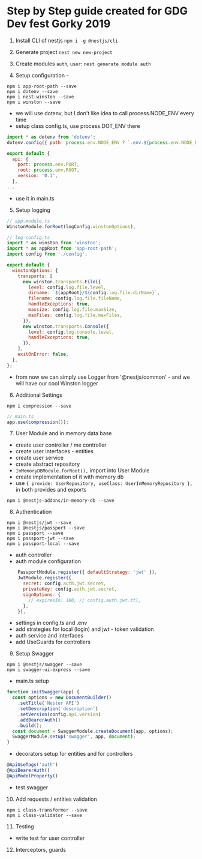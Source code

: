 # Step by Step guide created for GDG Dev fest Gorky 2019

1. Install CLI of nestjs `npm i -g @nestjs/cli` 

2. Generate project `nest new new-project`

3. Create modules `auth`, `user`: `nest generate module auth`

4. Setup configuration - 
```shell script
npm i app-root-path --save
npm i dotenv --save
npm i nest-winston --save
npm i winston --save
```

 - we will use dotenv, but I don't like idea to call process.NODE_ENV every time
 - setup class config.ts, use process.DOT_ENV there

```javascript
import * as dotenv from 'dotenv';
dotenv.config({ path: process.env.NODE_ENV ? `.env.${process.env.NODE_ENV}` : '.env' });

export default {
  api: {
    port: process.env.PORT,
    root: process.env.ROOT,
    version: '0.1',
  },
...
```

 - use it in main.ts

5. Setup logging

```javascript
// app.module.ts
WinstonModule.forRoot(logConfig.winstonOptions),
```

```javascript
// log-config.ts
import * as winston from 'winston';
import * as appRoot from 'app-root-path';
import config from './config';

export default {
  winstonOptions: {
    transports: [
      new winston.transports.File({
        level: config.log.file.level,
        dirname: `${appRoot}/${config.log.file.dirName}`,
        filename: config.log.file.fileName,
        handleExceptions: true,
        maxsize: config.log.file.maxSize,
        maxFiles: config.log.file.maxFiles,
      }),
      new winston.transports.Console({
        level: config.log.console.level,
        handleExceptions: true,
      }),
    ],
    exitOnError: false,
  },
};
```

- from now we can simply use Logger from '@nestjs/common' - and we will have our cool Winston logger

6. Additional Settings

```shell script
npm i compression --save
```

```javascript
// main.ts
app.use(compression());
```

7. User Module and in memory data base

 - create user controller / me controller
 - create user interfaces - entities 
 - create user service
 - create abstract repository
 - `InMemoryDBModule.forRoot(),` import into User Module
 - create implementation of it with memory db
 - use `{ provide: UserRepository, useClass: UserInMemoryRepository },` in both provides and exports

```shell script
npm i @nestjs-addons/in-memory-db --save
```

8. Authentication

```shell script
npm i @nestjs/jwt --save
npm i @nestjs/passport --save
npm i passport --save
npm i passport-jwt --save
npm i passport-local --save
```

 - auth controller
 - auth module configuration
 
```javascript
    PassportModule.register({ defaultStrategy: 'jwt' }),
    JwtModule.register({
      secret: config.auth.jwt.secret,
      privateKey: config.auth.jwt.secret,
      signOptions: {
        // expiresIn: 180, // config.auth.jwt.ttl,
      },
    }),
```

 - settings in config.ts and .env
 - add strategies for local (login) and jwt - token validation
 - auth service and interfaces
 - add UseGuards for controllers

9. Setup Swagger

```shell script
npm i @nestjs/swagger --save
npm i swagger-ui-express --save
```

 - main.ts setup

```javascript
function initSwagger(app) {
  const options = new DocumentBuilder()
    .setTitle('Nester API')
    .setDescription('description')
    .setVersion(config.api.version)
    .addBearerAuth()
    .build();
  const document = SwaggerModule.createDocument(app, options);
  SwaggerModule.setup('swagger', app, document);
}
```

 - decorators setup for entities and for controllers
 
```javascript
@ApiUseTags('auth')
@ApiBearerAuth()
@ApiModelProperty()
```
 
 - test swagger

10. Add requests / entities validation

```shell script
npm i class-transformer --save
npm i class-validator --save
```


11. Testing

 - write test for user controller

12. Interceptors, guards

    
    
    
    
